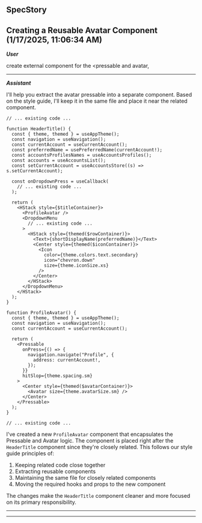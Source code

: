 ## SpecStory

## Creating a Reusable Avatar Component (1/17/2025, 11:06:34 AM)

_**User**_

create external component for the <pressable and avatar, 

---

_**Assistant**_

I'll help you extract the avatar pressable into a separate component. Based on the style guide, I'll keep it in the same file and place it near the related component.

```typescript:features/conversation-list/conversation-list.screen-header.tsx
// ... existing code ...

function HeaderTitle() {
  const { theme, themed } = useAppTheme();
  const navigation = useNavigation();
  const currentAccount = useCurrentAccount();
  const preferredName = usePreferredName(currentAccount!);
  const accountsProfilesNames = useAccountsProfiles();
  const accounts = useAccountsList();
  const setCurrentAccount = useAccountsStore((s) => s.setCurrentAccount);

  const onDropdownPress = useCallback(
    // ... existing code ...
  );

  return (
    <HStack style={$titleContainer}>
      <ProfileAvatar />
      <DropdownMenu
        // ... existing code ...
      >
        <HStack style={themed($rowContainer)}>
          <Text>{shortDisplayName(preferredName)}</Text>
          <Center style={themed($iconContainer)}>
            <Icon
              color={theme.colors.text.secondary}
              icon="chevron.down"
              size={theme.iconSize.xs}
            />
          </Center>
        </HStack>
      </DropdownMenu>
    </HStack>
  );
}

function ProfileAvatar() {
  const { theme, themed } = useAppTheme();
  const navigation = useNavigation();
  const currentAccount = useCurrentAccount();

  return (
    <Pressable
      onPress={() => {
        navigation.navigate("Profile", {
          address: currentAccount!,
        });
      }}
      hitSlop={theme.spacing.sm}
    >
      <Center style={themed($avatarContainer)}>
        <Avatar size={theme.avatarSize.sm} />
      </Center>
    </Pressable>
  );
}

// ... existing code ...
```

I've created a new `ProfileAvatar` component that encapsulates the Pressable and Avatar logic. The component is placed right after the `HeaderTitle` component since they're closely related. This follows our style guide principles of:
1. Keeping related code close together
2. Extracting reusable components
3. Maintaining the same file for closely related components
4. Moving the required hooks and props to the new component

The changes make the `HeaderTitle` component cleaner and more focused on its primary responsibility.

---



---

